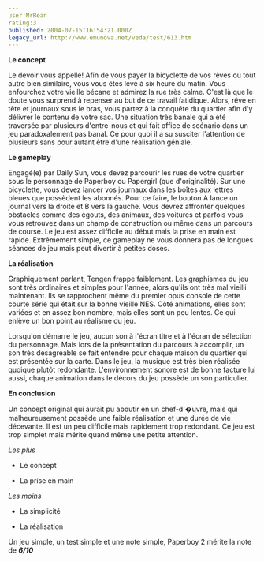 ```yaml
---
user:MrBean
rating:3
published: 2004-07-15T16:54:21.000Z
legacy_url: http://www.emunova.net/veda/test/613.htm
---
```

**Le concept**  

  

Le devoir vous appelle! Afin de vous payer la bicyclette de vos rêves ou tout autre bien similaire, vous vous êtes levé à six heure du matin. Vous enfourchez votre vieille bécane et admirez la rue très calme. C'est là que le doute vous surprend à repenser au but de ce travail fatidique. Alors, rêve en tête et journaux sous le bras, vous partez à la conquête du quartier afin d'y délivrer le contenu de votre sac. Une situation très banale qui a été traversée par plusieurs d'entre-nous et qui fait office de scénario dans un jeu paradoxalement pas banal. Ce pour quoi il a su susciter l'attention de plusieurs sans pour autant être d'une réalisation géniale.  

  

**Le gameplay**  

  

Engagé(e) par Daily Sun, vous devez parcourir les rues de votre quartier sous le personnage de Paperboy ou Papergirl (que d'originalité). Sur une bicyclette, vous devez lancer vos journaux dans les boîtes aux lettres bleues que possèdent les abonnés. Pour ce faire, le bouton A lance un journal vers la droite et B vers la gauche. Vous devrez affronter quelques obstacles comme des égouts, des animaux, des voitures et parfois vous vous retrouvez dans un champ de construction ou même dans un parcours de course. Le jeu est assez difficile au début mais la prise en main est rapide. Extrêmement simple, ce gameplay ne vous donnera pas de longues séances de jeu mais peut divertir à petites doses.   

  

**La réalisation**  

  

Graphiquement parlant, Tengen frappe faiblement. Les graphismes du jeu sont très ordinaires et simples pour l'année, alors qu'ils ont très mal vieilli maintenant. Ils se rapprochent même du premier opus console de cette courte série qui était sur la bonne vieille NES. Côté animations, elles sont variées et en assez bon nombre, mais elles sont un peu lentes. Ce qui enlève un bon point au réalisme du jeu.  

  

Lorsqu'on démarre le jeu, aucun son à l'écran titre et à l'écran de sélection du personnage. Mais lors de la présentation du parcours à accomplir, un son très désagréable se fait entendre pour chaque maison du quartier qui est présentée sur la carte. Dans le jeu, la musique est très bien réalisée quoique plutôt redondante. L'environnement sonore est de bonne facture lui aussi, chaque animation dans le décors du jeu possède un son particulier.   

  

**En conclusion**  

  

Un concept original qui aurait pu aboutir en un chef-d'�uvre, mais qui malheureusement possède une faible réalisation et une durée de vie décevante. Il est un peu difficile mais rapidement trop redondant. Ce jeu est trop simplet mais mérite quand même une petite attention.   

  

_Les plus_  

- Le concept  

- La prise en main  

  

_Les moins_  

- La simplicité  

- La réalisation  

  

Un jeu simple, un test simple et une note simple, Paperboy 2 mérite la note de **_6/10_**